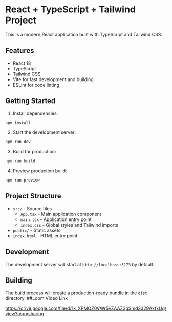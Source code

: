 # React + TypeScript + Tailwind Project

This is a modern React application built with TypeScript and Tailwind CSS.

## Features

- React 18
- TypeScript
- Tailwind CSS
- Vite for fast development and building
- ESLint for code linting

## Getting Started

1. Install dependencies:
```bash
npm install
```

2. Start the development server:
```bash
npm run dev
```

3. Build for production:
```bash
npm run build
```

4. Preview production build:
```bash
npm run preview
```

## Project Structure

- `src/` - Source files
  - `App.tsx` - Main application component
  - `main.tsx` - Application entry point
  - `index.css` - Global styles and Tailwind imports
- `public/` - Static assets
- `index.html` - HTML entry point

## Development

The development server will start at `http://localhost:5173` by default.

## Building

The build process will create a production-ready bundle in the `dist` directory.
##Loom Video Link 

https://drive.google.com/file/d/1k_XPMQZ0VWr5vZAAZ3gSmd3329AxfxUg/view?usp=sharing
